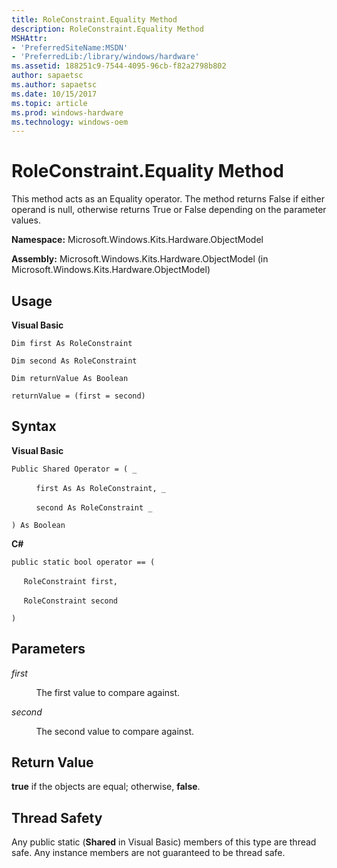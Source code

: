 ```yaml
---
title: RoleConstraint.Equality Method
description: RoleConstraint.Equality Method
MSHAttr:
- 'PreferredSiteName:MSDN'
- 'PreferredLib:/library/windows/hardware'
ms.assetid: 188251c9-7544-4095-96cb-f82a2798b802
author: sapaetsc
ms.author: sapaetsc
ms.date: 10/15/2017
ms.topic: article
ms.prod: windows-hardware
ms.technology: windows-oem
---
```


# RoleConstraint.Equality Method


This method acts as an Equality operator. The method returns False if either operand is null, otherwise returns True or False depending on the parameter values.

**Namespace:** Microsoft.Windows.Kits.Hardware.ObjectModel

**Assembly:** Microsoft.Windows.Kits.Hardware.ObjectModel (in Microsoft.Windows.Kits.Hardware.ObjectModel)

## <span id="Usage"></span><span id="usage"></span><span id="USAGE"></span>Usage


**Visual Basic**

`Dim first As RoleConstraint`

`Dim second As RoleConstraint`

`Dim returnValue As Boolean`

`returnValue = (first = second)`

## <span id="Syntax"></span><span id="syntax"></span><span id="SYNTAX"></span>Syntax


**Visual Basic**

`Public Shared Operator = ( _`

          `first As As RoleConstraint, _`

          `second As RoleConstraint _`

`) As Boolean`

**C#**

`public static bool operator == (`

     `RoleConstraint first,`

     `RoleConstraint second`

`)`

## <span id="Parameters"></span><span id="parameters"></span><span id="PARAMETERS"></span>Parameters


*first*

          The first value to compare against.

*second*

          The second value to compare against.

## <span id="Return_Value"></span><span id="return_value"></span><span id="RETURN_VALUE"></span>Return Value


**true** if the objects are equal; otherwise, **false**.

## <span id="Thread_Safety"></span><span id="thread_safety"></span><span id="THREAD_SAFETY"></span>Thread Safety


Any public static (**Shared** in Visual Basic) members of this type are thread safe. Any instance members are not guaranteed to be thread safe.

 

 






